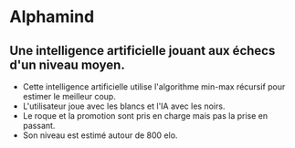 # Alphamind
Une intelligence artificielle jouant aux échecs d'un niveau moyen.
------------------------------------------------------------------

- Cette intelligence artificielle utilise l'algorithme min-max récursif pour estimer le meilleur coup.
- L'utilisateur joue avec les blancs et l'IA avec les noirs.
- Le roque et la promotion sont pris en charge mais pas la prise en passant.
- Son niveau est estimé autour de 800 elo.
